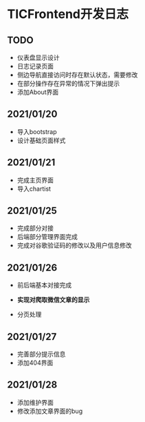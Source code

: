 # TICFrontend开发日志

## TODO

* 仪表盘显示设计
* 日志记录页面
* 侧边导航直接访问时存在默认状态，需要修改
* 在部分操作存在异常的情况下弹出提示
* 添加About界面

## 2021/01/20

* 导入bootstrap
* 设计基础页面样式

## 2021/01/21

* 完成主页界面
* 导入chartist

## 2021/01/25

* 完成部分对接
* 后端部分管理界面完成
* 完成对谷歌验证码的修改以及用户信息修改

## 2021/01/26

* 前后端基本对接完成

* **实现对爬取微信文章的显示**
* 分页处理

## 2021/01/27

* 完善部分提示信息
* 添加404界面

## 2021/01/28

* 添加维护界面
* 修改添加文章界面的bug